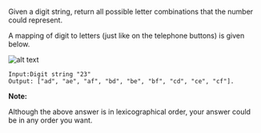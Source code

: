Given a digit string, return all possible letter combinations that the number could represent.

A mapping of digit to letters (just like on the telephone buttons) is given below.

![alt text](Telephone-keypad2.png)

```
Input:Digit string "23"
Output: ["ad", "ae", "af", "bd", "be", "bf", "cd", "ce", "cf"].
```

**Note:**

Although the above answer is in lexicographical order, your answer could be in any order you want.

